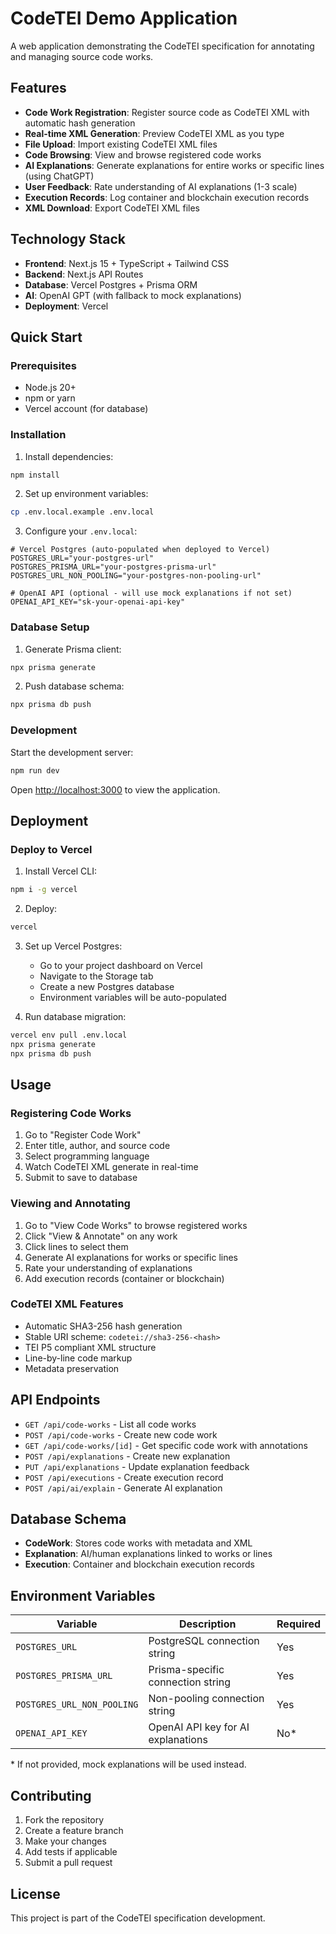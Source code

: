 # CodeTEI Demo Application

A web application demonstrating the CodeTEI specification for annotating and managing source code works.

## Features

- **Code Work Registration**: Register source code as CodeTEI XML with automatic hash generation
- **Real-time XML Generation**: Preview CodeTEI XML as you type
- **File Upload**: Import existing CodeTEI XML files
- **Code Browsing**: View and browse registered code works
- **AI Explanations**: Generate explanations for entire works or specific lines (using ChatGPT)
- **User Feedback**: Rate understanding of AI explanations (1-3 scale)
- **Execution Records**: Log container and blockchain execution records
- **XML Download**: Export CodeTEI XML files

## Technology Stack

- **Frontend**: Next.js 15 + TypeScript + Tailwind CSS
- **Backend**: Next.js API Routes
- **Database**: Vercel Postgres + Prisma ORM
- **AI**: OpenAI GPT (with fallback to mock explanations)
- **Deployment**: Vercel

## Quick Start

### Prerequisites

- Node.js 20+
- npm or yarn
- Vercel account (for database)

### Installation

1. Install dependencies:
```bash
npm install
```

2. Set up environment variables:
```bash
cp .env.local.example .env.local
```

3. Configure your `.env.local`:
```env
# Vercel Postgres (auto-populated when deployed to Vercel)
POSTGRES_URL="your-postgres-url"
POSTGRES_PRISMA_URL="your-postgres-prisma-url"
POSTGRES_URL_NON_POOLING="your-postgres-non-pooling-url"

# OpenAI API (optional - will use mock explanations if not set)
OPENAI_API_KEY="sk-your-openai-api-key"
```

### Database Setup

1. Generate Prisma client:
```bash
npx prisma generate
```

2. Push database schema:
```bash
npx prisma db push
```

### Development

Start the development server:
```bash
npm run dev
```

Open [http://localhost:3000](http://localhost:3000) to view the application.

## Deployment

### Deploy to Vercel

1. Install Vercel CLI:
```bash
npm i -g vercel
```

2. Deploy:
```bash
vercel
```

3. Set up Vercel Postgres:
   - Go to your project dashboard on Vercel
   - Navigate to the Storage tab
   - Create a new Postgres database
   - Environment variables will be auto-populated

4. Run database migration:
```bash
vercel env pull .env.local
npx prisma generate
npx prisma db push
```

## Usage

### Registering Code Works

1. Go to "Register Code Work"
2. Enter title, author, and source code
3. Select programming language
4. Watch CodeTEI XML generate in real-time
5. Submit to save to database

### Viewing and Annotating

1. Go to "View Code Works" to browse registered works
2. Click "View & Annotate" on any work
3. Click lines to select them
4. Generate AI explanations for works or specific lines
5. Rate your understanding of explanations
6. Add execution records (container or blockchain)

### CodeTEI XML Features

- Automatic SHA3-256 hash generation
- Stable URI scheme: `codetei://sha3-256-<hash>`
- TEI P5 compliant XML structure
- Line-by-line code markup
- Metadata preservation

## API Endpoints

- `GET /api/code-works` - List all code works
- `POST /api/code-works` - Create new code work
- `GET /api/code-works/[id]` - Get specific code work with annotations
- `POST /api/explanations` - Create new explanation
- `PUT /api/explanations` - Update explanation feedback
- `POST /api/executions` - Create execution record
- `POST /api/ai/explain` - Generate AI explanation

## Database Schema

- **CodeWork**: Stores code works with metadata and XML
- **Explanation**: AI/human explanations linked to works or lines
- **Execution**: Container and blockchain execution records

## Environment Variables

| Variable | Description | Required |
|----------|-------------|----------|
| `POSTGRES_URL` | PostgreSQL connection string | Yes |
| `POSTGRES_PRISMA_URL` | Prisma-specific connection string | Yes |
| `POSTGRES_URL_NON_POOLING` | Non-pooling connection string | Yes |
| `OPENAI_API_KEY` | OpenAI API key for AI explanations | No* |

\* If not provided, mock explanations will be used instead.

## Contributing

1. Fork the repository
2. Create a feature branch
3. Make your changes
4. Add tests if applicable
5. Submit a pull request

## License

This project is part of the CodeTEI specification development.
